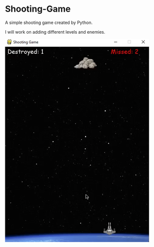 # Shooting-Game

A simple shooting game created by Python. 

I will work on adding different levels and enemies.

![](Shooting.gif)
